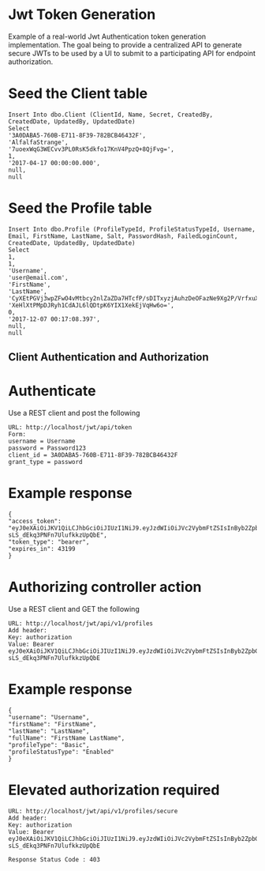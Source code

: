 # Jwt Token Generation
Example of a real-world Jwt Authentication token generation implementation. The goal being to provide a centralized API to generate secure JWTs to be used by a UI to submit to a participating API for endpoint authorization. 

# Seed the Client table
```
Insert Into dbo.Client (ClientId, Name, Secret, CreatedBy, CreatedDate, UpdatedBy, UpdatedDate)
Select
'3A0DABA5-760B-E711-8F39-782BCB46432F',
'AlfalfaStrange',
'7uoexWqG3WECvv3PL0RsK5dkfo17KnV4PpzQ+8QjFvg=',
1,
'2017-04-17 00:00:00.000',
null,
null
```
# Seed the Profile table
```
Insert Into dbo.Profile (ProfileTypeId, ProfileStatusTypeId, Username, Email, FirstName, LastName, Salt, PasswordHash, FailedLoginCount, CreatedDate, UpdatedBy, UpdatedDate)
Select
1,
1,
'Username',
'user@email.com',
'FirstName',
'LastName',
'CyXEtPGVj3wpZFwO4vMtbcy2nlZaZDa7HTcfP/sDITxyzjAuhzDeOFazNe9Xg2P/VrfxuXGlLl3dNCNNiMErD+cscRaeuuFVcdk5B5o9iF3/IA3ZCrKlfz0rmrGbiv04RGAiJF7PkCRZlSEmzMBaBjh3VEpN02b+FkP5y9u9rBw4ECVJ0b0d3qLuNL7d5tpS3cAXPvk3PdVE1uJWIWrn7oGNlIbOqaYDkufAWy1mxvQjzb8TKj4Gsyas3hEUDWKmHzZ9xnVmX+edCJvPu0fyCTPIETC3zfO51n9UdTSi/V0b2coX3ET7eUBpuyU26H+MHgiH3SPCWzRfw7SPWFFuLQ==',
'XeHlXtPMpDJRyh1CdAJL6lQDtpK6YIX1XekEjVqHw6o=',
0,
'2017-12-07 00:17:08.397',
null,
null
```
## Client Authentication and Authorization 
# Authenticate
Use a REST client and post the following
```
URL: http://localhost/jwt/api/token
Form: 
username = Username
password = Password123
client_id = 3A0DABA5-760B-E711-8F39-782BCB46432F
grant_type = password
```
# Example response
```
{
"access_token": "eyJ0eXAiOiJKV1QiLCJhbGciOiJIUzI1NiJ9.eyJzdWIiOiJVc2VybmFtZSIsInByb2ZpbGVJZCI6IjIiLCJ1c2VybmFtZSI6IlVzZXJuYW1lIiwiZmlyc3ROYW1lIjoiRmlyc3ROYW1lIiwibGFzdE5hbWUiOiJMYXN0TmFtZSIsImVtYWlsIjoidXNlckBlbWFpbC5jb20iLCJyb2xlIjoiQWRtaW4iLCJpc3MiOiJBbGZhbGZhU3RyYW5nZSIsImF1ZCI6IjNBMERBQkE1LTc2MEItRTcxMS04RjM5LTc4MkJDQjQ2NDMyRiIsImV4cCI6MTUzNzE1MzY5MiwibmJmIjoxNTM3MTEwNDkyfQ.G8vtd80KVUOzhJb1-sLS_dEkq3PNFn7UlufkkzUpQbE",
"token_type": "bearer",
"expires_in": 43199
}
```
# Authorizing controller action

Use a REST client and GET the following
```
URL: http://localhost/jwt/api/v1/profiles
Add header:
Key: authorization
Value: Bearer eyJ0eXAiOiJKV1QiLCJhbGciOiJIUzI1NiJ9.eyJzdWIiOiJVc2VybmFtZSIsInByb2ZpbGVJZCI6IjIiLCJ1c2VybmFtZSI6IlVzZXJuYW1lIiwiZmlyc3ROYW1lIjoiRmlyc3ROYW1lIiwibGFzdE5hbWUiOiJMYXN0TmFtZSIsImVtYWlsIjoidXNlckBlbWFpbC5jb20iLCJyb2xlIjoiQWRtaW4iLCJpc3MiOiJBbGZhbGZhU3RyYW5nZSIsImF1ZCI6IjNBMERBQkE1LTc2MEItRTcxMS04RjM5LTc4MkJDQjQ2NDMyRiIsImV4cCI6MTUzNzE1MzY5MiwibmJmIjoxNTM3MTEwNDkyfQ.G8vtd80KVUOzhJb1-sLS_dEkq3PNFn7UlufkkzUpQbE
```

# Example response
```
{
"username": "Username",
"firstName": "FirstName",
"lastName": "LastName",
"fullName": "FirstName LastName",
"profileType": "Basic",
"profileStatusType": "Enabled"
}
```
# Elevated authorization required
```
URL: http://localhost/jwt/api/v1/profiles/secure
Add header:
Key: authorization
Value: Bearer eyJ0eXAiOiJKV1QiLCJhbGciOiJIUzI1NiJ9.eyJzdWIiOiJVc2VybmFtZSIsInByb2ZpbGVJZCI6IjIiLCJ1c2VybmFtZSI6IlVzZXJuYW1lIiwiZmlyc3ROYW1lIjoiRmlyc3ROYW1lIiwibGFzdE5hbWUiOiJMYXN0TmFtZSIsImVtYWlsIjoidXNlckBlbWFpbC5jb20iLCJyb2xlIjoiQWRtaW4iLCJpc3MiOiJBbGZhbGZhU3RyYW5nZSIsImF1ZCI6IjNBMERBQkE1LTc2MEItRTcxMS04RjM5LTc4MkJDQjQ2NDMyRiIsImV4cCI6MTUzNzE1MzY5MiwibmJmIjoxNTM3MTEwNDkyfQ.G8vtd80KVUOzhJb1-sLS_dEkq3PNFn7UlufkkzUpQbE

Response Status Code : 403
```
